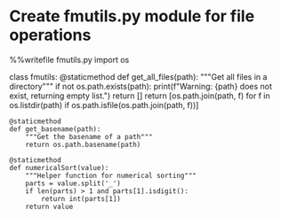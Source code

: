 # Create fmutils.py module for file operations
%%writefile fmutils.py
import os

class fmutils:
    @staticmethod
    def get_all_files(path):
        """Get all files in a directory"""
        if not os.path.exists(path):
            print(f"Warning: {path} does not exist, returning empty list.")
            return []
        return [os.path.join(path, f) for f in os.listdir(path) if os.path.isfile(os.path.join(path, f))]
    
    @staticmethod
    def get_basename(path):
        """Get the basename of a path"""
        return os.path.basename(path)
    
    @staticmethod
    def numericalSort(value):
        """Helper function for numerical sorting"""
        parts = value.split('_')
        if len(parts) > 1 and parts[1].isdigit():
            return int(parts[1])
        return value 